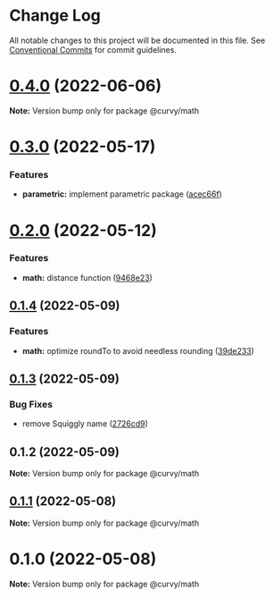# Change Log

All notable changes to this project will be documented in this file.
See [Conventional Commits](https://conventionalcommits.org) for commit guidelines.

# [0.4.0](https://github.com/tkofh/curvy/compare/@curvy/math@0.3.0...@curvy/math@0.4.0) (2022-06-06)

**Note:** Version bump only for package @curvy/math





# [0.3.0](https://github.com/tkofh/curvy/compare/@curvy/math@0.2.0...@curvy/math@0.3.0) (2022-05-17)


### Features

* **parametric:** implement parametric package ([acec66f](https://github.com/tkofh/curvy/commit/acec66f2d888e555469b33b5ae00f02c5ed309e4))





# [0.2.0](https://github.com/tkofh/curvy/compare/@curvy/math@0.1.4...@curvy/math@0.2.0) (2022-05-12)


### Features

* **math:** distance function ([9468e23](https://github.com/tkofh/curvy/commit/9468e236d921033e73b6d223ebfa72830d926ee3))





## [0.1.4](https://github.com/tkofh/curvy/compare/@curvy/math@0.1.3...@curvy/math@0.1.4) (2022-05-09)


### Features

* **math:** optimize roundTo to avoid needless rounding ([39de233](https://github.com/tkofh/curvy/commit/39de233dade28f6a93735ffba2190389a28a9f32))





## [0.1.3](https://github.com/tkofh/curvy/compare/@curvy/math@0.1.2...@curvy/math@0.1.3) (2022-05-09)


### Bug Fixes

* remove Squiggly name ([2726cd9](https://github.com/tkofh/curvy/commit/2726cd964279395bed4554e00001f54d30f468ae))





## 0.1.2 (2022-05-09)

**Note:** Version bump only for package @curvy/math





## [0.1.1](https://github.com/tkofh/curvy/compare/@curvy/math@0.1.0...@curvy/math@0.1.1) (2022-05-08)

**Note:** Version bump only for package @curvy/math





# 0.1.0 (2022-05-08)

**Note:** Version bump only for package @curvy/math
